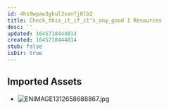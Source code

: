 ```yaml
---
id: 4hs9wpaw3gkul3xxnfj8lb2
title: Check_this_it_if_it's_any_good 1 Resources
desc: ''
updated: 1645718444014
created: 1645718444014
stub: false
isDir: true
---
```

## Imported Assets
- ![ENIMAGE1312658688867.jpg](/assets/enimage1312658688867-43ejpv6db8pv.jpg)
